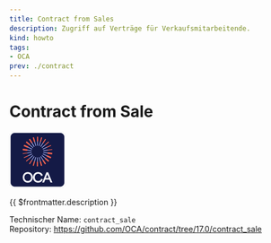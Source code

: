 ```yaml
---
title: Contract from Sales
description: Zugriff auf Verträge für Verkaufsmitarbeitende.
kind: howto
tags:
- OCA
prev: ./contract
---
```

# Contract from Sale
![icon_oca_app](attachments/icon_oca_app.png)

{{ $frontmatter.description }}

Technischer Name: `contract_sale`\
Repository: <https://github.com/OCA/contract/tree/17.0/contract_sale>